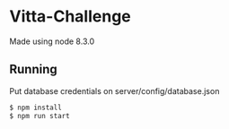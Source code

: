 # Vitta-Challenge
Made using node 8.3.0

## Running
Put database credentials on server/config/database.json
```bash
$ npm install
$ npm run start
```
